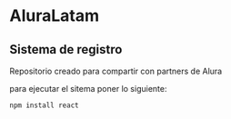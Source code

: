 # AluraLatam

<h2>Sistema de registro </h2>
Repositorio creado para compartir con partners de Alura

para ejecutar el sitema poner lo siguiente:

```npm install react```
